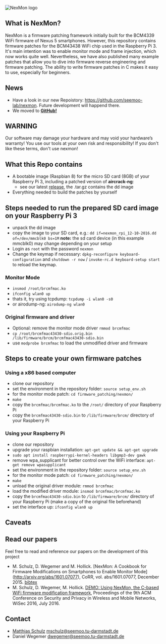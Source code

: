 ![NexMon logo](https://github.com/seemoo-lab/bcm-rpi3/raw/master/logo/nexmon-rpi3.png)

## What is NexMon?

NexMon is a firmware patching framework initially built for the BCM4339 WiFi firmware of Nexus 5 smartphones. However, this repository contains firmware patches for the BCM43438 WiFi chip used in the Raspberry Pi 3. It's main intention was to enable monitor mode and frame injection, which now works quite well. Nevertheless, we have also published many example patches that allow you to dive into firmware reverse engineering and firmware patching. The ability to write firmware patches in C makes it easy to use, especially for beginners.

## News
* Have a look in our new Repoistory: https://github.com/seemoo-lab/nexmon. Future development will happend there.
* We moved to **[GitHub!](https://github.com/seemoo-lab/bcm-rpi3)**

## WARNING

Our software may damage your hardware and may void your hardware’s warranty! You use our tools at your own risk and responsibility! If you don't like these terms, don't use nexmon!

## What this Repo contains

* A bootable image (Raspbian 8) for the micro SD card (8GB) of your Raspberry Pi 3, including a patched version of **aircrack-ng**:
  * see our latest [release](https://github.com/seemoo-lab/bcm-rpi3/releases/latest), the .tar.gz contains the dd image
* Everything needed to build the patches by yourself

## Steps needed to run the prepared SD card image on your Raspberry Pi 3
* unpack the dd image
* copy the image to your SD card, e.g.: `dd if=nexmon_rpi_12-10-2016.dd of=/dev/mmcblk0 bs=1M` **note:** the sd card device (in this example mmcblk0) may change depending on your setup
* Login as `root` with the password `nexmon`
* Change the keymap if necessary: `dpkg-reconfigure keyboard-configuration` and `shutdown -r now` / `invoke-rc.d keyboard-setup start` to reload the keymap.

### Monitor Mode
* `insmod /root/brcmfmac.ko`
* `ifconfig wlan0 up`
* thats it, try using tcpdump: `tcpdump -i wlan0 -s0`
* or airodump-ng: `airodump-ng wlan0`

### Original firmware and driver
* Optional: remove the monitor mode driver `rmmod brcmfmac`
* `cp /root/brcmfmac43430-sdio.orig.bin /lib/firmware/brcm/brcmfmac43430-sdio.bin`
* use `modprobe brcmfmac` to load the unmodified driver and firmware

## Steps to create your own firmware patches

### Using a x86 based computer

* clone our repository
* set the environment in the repository folder: `source setup_env.sh`
* for the monitor mode patch: `cd firmware_patching/nexmon/`
* `make`
* copy the `brcmfmac/brcmfmac.ko` to the `/root/` directory of your Raspberry Pi
* copy the `brcmfmac43430-sdio.bin` to `/lib/firmware/brcm/` directory of your Raspberry Pi

### Using your Raspberry Pi

* clone our repository
* upgrade your raspbian installation: `apt-get update && apt-get upgrade`
* `sudo apt install raspberrypi-kernel-headers libgmp3-dev gawk`
* remove wpa_supplicant for better control over the WiFi interface: `apt-get remove wpasupplicant`
* set the environment in the repository folder: `source setup_env.sh`
* for the monitor mode patch: `cd firmware_patching/nexmon/`
* `make`
* unload the original driver module: `rmmod brcmfmac`
* load the modified driver module: `insmod brcmfmac/brcmfmac.ko`
* copy the `brcmfmac43430-sdio.bin` to `/lib/firmware/brcm/` directory of your Raspberry Pi (make a copy of the original file beforehand)
* set the interface up: `ifconfig wlan0 up`

## Caveats

## Read our papers

Feel free to read and reference our papers on the development of this project 

* M. Schulz, D. Wegemer and M. Hollick. [NexMon: A Cookbook for Firmware 
Modifications on Smartphones to Enable Monitor Mode]
(http://arxiv.org/abs/1601.07077), CoRR, vol. abs/1601.07077, December 2015. 
[bibtex](http://dblp.uni-trier.de/rec/bibtex/journals/corr/SchulzWH16)
* M. Schulz, D. Wegemer, M. Hollick. [DEMO: Using NexMon, the C-based WiFi 
firmware modification framework](https://dl.acm.org/citation.cfm?id=2942419), 
Proceedings of the 9th ACM Conference on Security and Privacy in Wireless and 
Mobile Networks, WiSec 2016, July 2016.

## Contact

* [Matthias Schulz](https://seemoo.tu-darmstadt.de/mschulz) <mschulz@seemoo.tu-darmstadt.de>
* Daniel Wegemer <dwegemer@seemoo.tu-darmstadt.de>
